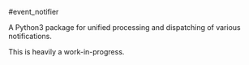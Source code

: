 #event_notifier

A Python3 package for unified processing and dispatching of various notifications.

This is heavily a work-in-progress.
